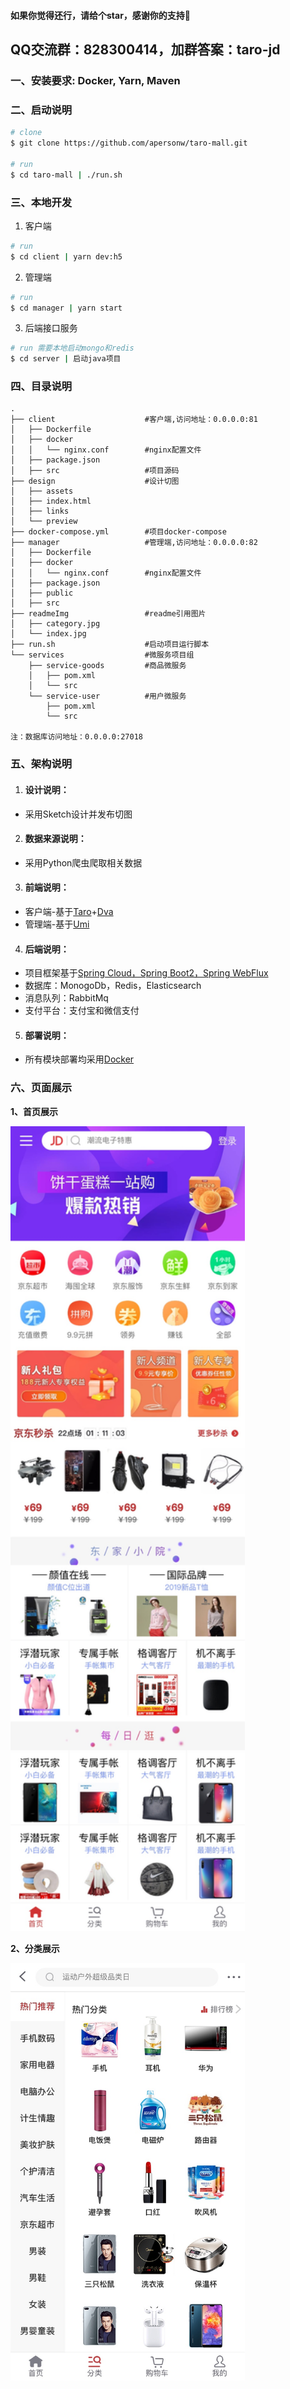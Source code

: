 #### 如果你觉得还行，请给个star，感谢你的支持🙏
## QQ交流群：828300414，加群答案：taro-jd
### 一、安装要求: Docker, Yarn, Maven 

### 二、启动说明

```bash
# clone
$ git clone https://github.com/apersonw/taro-mall.git

# run
$ cd taro-mall | ./run.sh
```

### 三、本地开发

1. 客户端
```bash
# run
$ cd client | yarn dev:h5
```

2. 管理端
```bash
# run
$ cd manager | yarn start
```

3. 后端接口服务
```bash
# run 需要本地启动mongo和redis
$ cd server | 启动java项目
```

### 四、目录说明

```
.
├── client                    #客户端,访问地址：0.0.0.0:81
│   ├── Dockerfile
│   ├── docker
│   │   └── nginx.conf        #nginx配置文件
│   ├── package.json
│   ├── src                   #项目源码
├── design                    #设计切图
│   ├── assets
│   ├── index.html
│   ├── links
│   └── preview
├── docker-compose.yml        #项目docker-compose
├── manager                   #管理端,访问地址：0.0.0.0:82
│   ├── Dockerfile
│   ├── docker
│   │   └── nginx.conf        #nginx配置文件
│   ├── package.json
│   ├── public
│   ├── src
├── readmeImg                 #readme引用图片
│   ├── category.jpg
│   └── index.jpg
├── run.sh                    #启动项目运行脚本
└── services                  #微服务项目组
    ├── service-goods         #商品微服务
    │   ├── pom.xml
    │   └── src
    └── service-user          #用户微服务
        ├── pom.xml
        └── src

注：数据库访问地址：0.0.0.0:27018
```

### 五、架构说明

1. #### 设计说明：

* 采用Sketch设计并发布切图

2. #### 数据来源说明：

- 采用Python爬虫爬取相关数据

3. #### 前端说明：

- 客户端-基于<a href="https://taro.aotu.io/">Taro</a>+<a href="https://dvajs.com/">Dva</a>
- 管理端-基于<a href="https://umijs.org/">Umi</a>

4. #### 后端说明：

- 项目框架基于<a href="https://docs.spring.io/spring/docs/current/spring-framework-reference/web-reactive.html#spring-webflux">Spring Cloud，Spring Boot2，Spring WebFlux</a>
- 数据库：MonogoDb，Redis，Elasticsearch
- 消息队列：RabbitMq
- 支付平台：支付宝和微信支付

5. #### 部署说明：

- 所有模块部署均采用<a href="https://docker.io/">Docker</a>


### 六、页面展示

**1、首页展示** 

<img src="./readmeImg/index.jpg" width="375px"/>

**2、分类展示**

<img src="./readmeImg/category.jpg" width="375px"/>

